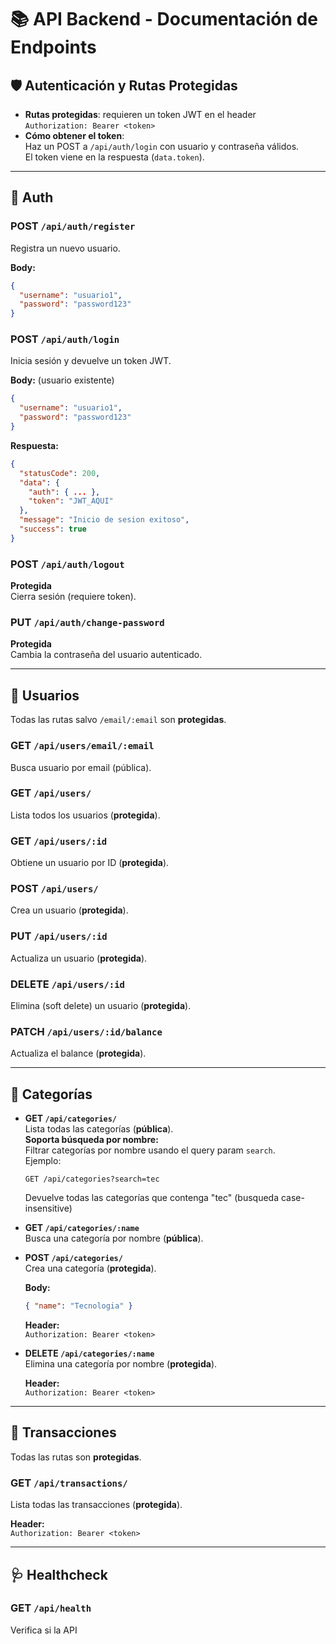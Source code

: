 # 📚 API Backend - Documentación de Endpoints

## 🛡️ Autenticación y Rutas Protegidas

- **Rutas protegidas**: requieren un token JWT en el header  
  `Authorization: Bearer <token>`
- **Cómo obtener el token**:  
  Haz un POST a `/api/auth/login` con usuario y contraseña válidos.  
  El token viene en la respuesta (`data.token`).

---

## 🔑 Auth

### POST `/api/auth/register`
Registra un nuevo usuario.

**Body:**
```json
{
  "username": "usuario1",
  "password": "password123"
}
```

### POST `/api/auth/login`
Inicia sesión y devuelve un token JWT. 

**Body:** (usuario existente)
```json
{
  "username": "usuario1",
  "password": "password123"
}
```
**Respuesta:**
```json
{
  "statusCode": 200,
  "data": {
    "auth": { ... },
    "token": "JWT_AQUI"
  },
  "message": "Inicio de sesion exitoso",
  "success": true
}
```

### POST `/api/auth/logout`  
**Protegida**  
Cierra sesión (requiere token).

### PUT `/api/auth/change-password`  
**Protegida**  
Cambia la contraseña del usuario autenticado.

---

## 👤 Usuarios

Todas las rutas salvo `/email/:email` son **protegidas**.

### GET `/api/users/email/:email`
Busca usuario por email (pública).

### GET `/api/users/`
Lista todos los usuarios (**protegida**).

### GET `/api/users/:id`
Obtiene un usuario por ID (**protegida**).

### POST `/api/users/`
Crea un usuario (**protegida**).

### PUT `/api/users/:id`
Actualiza un usuario (**protegida**).

### DELETE `/api/users/:id`
Elimina (soft delete) un usuario (**protegida**).

### PATCH `/api/users/:id/balance`
Actualiza el balance (**protegida**).

---

## 📂 Categorías

- **GET `/api/categories/`**  
  Lista todas las categorías (**pública**).  
  **Soporta búsqueda por nombre:**  
  Filtrar categorías por nombre usando el query param `search`.  
  Ejemplo:  
  ```
  GET /api/categories?search=tec
  ```
  Devuelve todas las categorías que contenga "tec" (busqueda case-insensitive)

- **GET `/api/categories/:name`**  
  Busca una categoría por nombre (**pública**).

- **POST `/api/categories/`**  
  Crea una categoría (**protegida**).

  **Body:**
  ```json
  { "name": "Tecnologia" }
  ```
  **Header:**  
  `Authorization: Bearer <token>`

- **DELETE `/api/categories/:name`**  
  Elimina una categoría por nombre (**protegida**).

  **Header:**  
  `Authorization: Bearer <token>`

---

## 💸 Transacciones

Todas las rutas son **protegidas**.

### GET `/api/transactions/`
Lista todas las transacciones (**protegida**).

**Header:**  
`Authorization: Bearer <token>`

---

## 🩺 Healthcheck

### GET `/api/health`
Verifica si la API